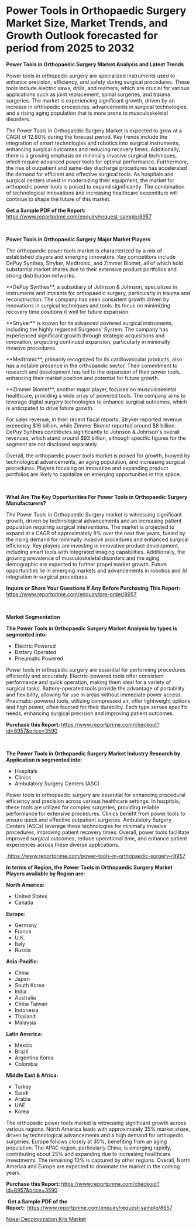 <p><h1>Power Tools in Orthopaedic Surgery Market Size, Market Trends, and Growth Outlook forecasted for period from 2025 to 2032</h1></p><p><strong>Power Tools in Orthopaedic Surgery Market Analysis and Latest Trends</strong></p>
<p><p>Power tools in orthopedic surgery are specialized instruments used to enhance precision, efficiency, and safety during surgical procedures. These tools include electric saws, drills, and reamers, which are crucial for various applications such as joint replacement, spinal surgeries, and trauma surgeries. The market is experiencing significant growth, driven by an increase in orthopedic procedures, advancements in surgical technologies, and a rising aging population that is more prone to musculoskeletal disorders.</p><p>The Power Tools in Orthopaedic Surgery Market is expected to grow at a CAGR of 12.80% during the forecast period. Key trends include the integration of smart technologies and robotics into surgical instruments, enhancing surgical outcomes and reducing recovery times. Additionally, there is a growing emphasis on minimally invasive surgical techniques, which require advanced power tools for optimal performance. Furthermore, the rise of outpatient and same-day discharge procedures has accelerated the demand for efficient and effective surgical tools. As hospitals and surgical centers invest in modernizing their equipment, the market for orthopedic power tools is poised to expand significantly. The combination of technological innovations and increasing healthcare expenditure will continue to shape the future of this market.</p></p>
<p><strong>Get a Sample PDF of the Report:&nbsp;</strong> <a href="https://www.reportprime.com/enquiry/request-sample/8957?utm_campaign=3510&utm_medium=2&utm_source=Github&utm_content=ia&utm_term=20032025&utm_id=power-tools-in-orthopaedic-surgery">https://www.reportprime.com/enquiry/request-sample/8957</a></p>
<p>&nbsp;</p>
<p><strong>Power Tools in Orthopaedic Surgery Major Market Players</strong></p>
<p><p>The orthopaedic power tools market is characterized by a mix of established players and emerging innovators. Key competitors include DePuy Synthes, Stryker, Medtronic, and Zimmer Biomet, all of which hold substantial market shares due to their extensive product portfolios and strong distribution networks. </p><p>**DePuy Synthes**, a subsidiary of Johnson & Johnson, specializes in instruments and implants for orthopaedic surgery, particularly in trauma and reconstruction. The company has seen consistent growth driven by innovations in surgical techniques and tools. Its focus on minimizing recovery time positions it well for future expansion.</p><p>**Stryker** is known for its advanced powered surgical instruments, including the highly regarded Surgeons’ System. The company has experienced significant growth through strategic acquisitions and innovation, projecting continued expansion, particularly in minimally invasive procedures.</p><p>**Medtronic**, primarily recognized for its cardiovascular products, also has a notable presence in the orthopaedic sector. Their commitment to research and development has led to the expansion of their power tools, enhancing their market position and potential for future growth.</p><p>**Zimmer Biomet**, another major player, focuses on musculoskeletal healthcare, providing a wide array of powered tools. The company aims to leverage digital surgery technologies to enhance surgical outcomes, which is anticipated to drive future growth.</p><p>For sales revenue, in their recent fiscal reports, Stryker reported revenue exceeding $16 billion, while Zimmer Biomet reported around $8 billion. DePuy Synthes contributes significantly to Johnson & Johnson's overall revenues, which stand around $93 billion, although specific figures for the segment are not disclosed separately.</p><p>Overall, the orthopaedic power tools market is poised for growth, buoyed by technological advancements, an aging population, and increasing surgical procedures. Players focusing on innovation and expanding product portfolios are likely to capitalize on emerging opportunities in this space.</p></p>
<p>&nbsp;</p>
<p><strong>What Are The Key Opportunities For Power Tools in Orthopaedic Surgery Manufacturers?</strong></p>
<p><p>The Power Tools in Orthopaedic Surgery market is witnessing significant growth, driven by technological advancements and an increasing patient population requiring surgical interventions. The market is projected to expand at a CAGR of approximately 8% over the next five years, fueled by the rising demand for minimally invasive procedures and enhanced surgical efficiency. Key players are investing in innovative product development, including smart tools with integrated imaging capabilities. Additionally, the growing prevalence of musculoskeletal disorders and the aging demographic are expected to further propel market growth. Future opportunities lie in emerging markets and advancements in robotics and AI integration in surgical procedures.</p></p>
<p><strong>Inquire or Share Your Questions If Any Before Purchasing This Report:</strong> <a href="https://www.reportprime.com/enquiry/pre-order/8957?utm_campaign=3510&utm_medium=2&utm_source=Github&utm_content=ia&utm_term=20032025&utm_id=power-tools-in-orthopaedic-surgery">https://www.reportprime.com/enquiry/pre-order/8957</a></p>
<p>&nbsp;</p>
<p><strong>Market Segmentation</strong></p>
<p><strong>The Power Tools in Orthopaedic Surgery Market Analysis by types is segmented into:</strong></p>
<p><ul><li>Electric Powered</li><li>Battery Operated</li><li>Pneumatic Powered</li></ul></p>
<p><p>Power tools in orthopedic surgery are essential for performing procedures efficiently and accurately. Electric-powered tools offer consistent performance and quick operation, making them ideal for a variety of surgical tasks. Battery-operated tools provide the advantage of portability and flexibility, allowing for use in areas without immediate power access. Pneumatic-powered tools, utilizing compressed air, offer lightweight options and high power, often favored for their durability. Each type serves specific needs, enhancing surgical precision and improving patient outcomes.</p></p>
<p><strong>Purchase this Report:&nbsp;</strong><a href="https://www.reportprime.com/checkout?id=8957&price=3590&utm_campaign=3510&utm_medium=2&utm_source=Github&utm_content=ia&utm_term=20032025&utm_id=power-tools-in-orthopaedic-surgery">https://www.reportprime.com/checkout?id=8957&price=3590</a></p>
<p>&nbsp;</p>
<p><strong>The Power Tools in Orthopaedic Surgery Market Industry Research by Application is segmented into:</strong></p>
<p><ul><li>Hospitals</li><li>Clinics</li><li>Ambulatory Surgery Centers (ASC)</li></ul></p>
<p><p>Power tools in orthopaedic surgery are essential for enhancing procedural efficiency and precision across various healthcare settings. In hospitals, these tools are utilized for complex surgeries, providing reliable performance for extensive procedures. Clinics benefit from power tools to ensure quick and effective outpatient surgeries. Ambulatory Surgery Centers (ASCs) leverage these technologies for minimally invasive procedures, improving patient recovery times. Overall, power tools facilitate improved surgical outcomes, reduce operational time, and enhance patient experiences across these diverse applications.</p></p>
<p><a href="https://www.reportprime.com/power-tools-in-orthopaedic-surgery-r8957?utm_campaign=3510&utm_medium=2&utm_source=Github&utm_content=ia&utm_term=20032025&utm_id=power-tools-in-orthopaedic-surgery">&nbsp;https://www.reportprime.com/power-tools-in-orthopaedic-surgery-r8957</a></p>
<p><strong>In terms of Region, the Power Tools in Orthopaedic Surgery Market Players available by Region are:</strong></p>
<p>
    <p> <strong> North America: </strong>
        <ul>
            <li>United States</li>
            <li>Canada</li>
        </ul>
        </p> 
    <p> <strong> Europe: </strong>
        <ul>
            <li>Germany</li>
            <li>France</li>
            <li>U.K.</li>
            <li>Italy</li>
            <li>Russia</li>
        </ul>
        </p> 
    <p> <strong> Asia-Pacific: </strong>
        <ul>
            <li>China</li>
            <li>Japan</li>
            <li>South Korea</li>
            <li>India</li>
            <li>Australia</li>
            <li>China Taiwan</li>
            <li>Indonesia</li>
            <li>Thailand</li>
            <li>Malaysia</li>
        </ul>
        </p> 
    <p> <strong> Latin America: </strong>
        <ul>
            <li>Mexico</li>
            <li>Brazil</li>
            <li>Argentina Korea</li>
            <li>Colombia</li>
        </ul>
        </p> 
    <p> <strong> Middle East & Africa: </strong>
        <ul>
            <li>Turkey</li>
            <li>Saudi</li>
            <li>Arabia</li>
            <li>UAE</li>
            <li>Korea</li>
        </ul>
    </p>
    </p>
<p><p>The orthopedic power tools market is witnessing significant growth across various regions. North America leads with approximately 35% market share, driven by technological advancements and a high demand for orthopedic surgeries. Europe follows closely at 30%, benefiting from an aging population. The APAC region, particularly China, is emerging rapidly, contributing about 25% and expanding due to increasing healthcare investments. The remaining 10% is captured by other regions. Overall, North America and Europe are expected to dominate the market in the coming years.</p></p>
<p><strong>Purchase this Report: </strong><a href="https://www.reportprime.com/checkout?id=8957&price=3590&utm_campaign=3510&utm_medium=2&utm_source=Github&utm_content=ia&utm_term=20032025&utm_id=power-tools-in-orthopaedic-surgery">https://www.reportprime.com/checkout?id=8957&price=3590</a></p>
<p>&nbsp;<strong>Get a Sample PDF of the Report:&nbsp;&nbsp;</strong><a href="https://www.reportprime.com/enquiry/request-sample/8957?utm_campaign=3510&utm_medium=2&utm_source=Github&utm_content=ia&utm_term=20032025&utm_id=power-tools-in-orthopaedic-surgery">https://www.reportprime.com/enquiry/request-sample/8957</a></p>
<p><strong></strong></p>
<p><p><a href="https://github.com/kryshaprilbb/Market-Research-Report-List-1/blob/main/nasal-decolonization-kits-market.md?utm_campaign=3510&utm_medium=2&utm_source=Github&utm_content=ia&utm_term=20032025&utm_id=power-tools-in-orthopaedic-surgery">Nasal Decolonization Kits Market</a></p></p>